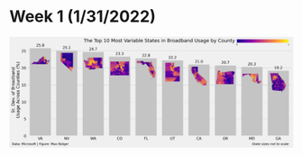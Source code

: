 # Week 1 (1/31/2022)

![](https://github.com/maxbolger/CDS-5950-Data-Viz-Challenges/blob/main/Wk1_US_Broadband_Access/w1_static.png)
